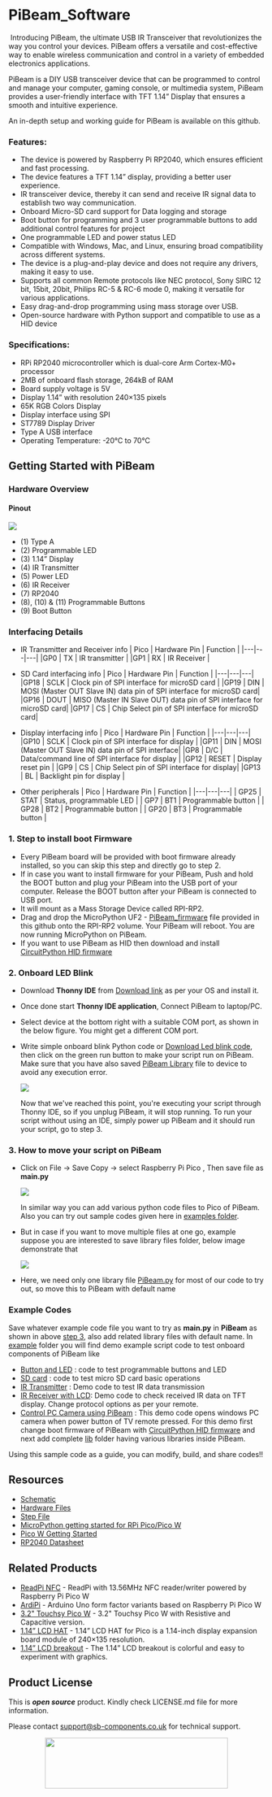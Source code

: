 # PiBeam_Software
<img src="">
Introducing PiBeam, the ultimate USB IR Transceiver that revolutionizes the way you control your devices. PiBeam offers a versatile and cost-effective way to enable wireless communication and control in a variety of embedded electronics applications.

PiBeam is a DIY USB transceiver device that can be programmed to control and manage your computer, gaming console, or multimedia system, PiBeam provides a user-friendly interface with TFT 1.14” Display that ensures a smooth and intuitive experience.

An in-depth setup and working guide for PiBeam is available on this github. 

### Features:
- The device is powered by Raspberry Pi RP2040, which ensures efficient and fast processing.
- The device features a TFT 1.14” display, providing a better user experience.
- IR transceiver device, thereby it can send and receive IR signal data to establish two way communication.
- Onboard Micro-SD card support for Data logging and storage
- Boot button for programming and 3 user programmable buttons to add additional control features for project
- One programmable LED and power status LED
- Compatible with Windows, Mac, and Linux, ensuring broad compatibility across different systems.
- The device is a plug-and-play device and does not require any drivers, making it easy to use.
- Supports all common Remote protocols like NEC protocol, Sony SIRC 12 bit, 15bit, 20bit, Philips RC-5 & RC-6 mode 0, making it versatile for various applications.
- Easy drag-and-drop programming using mass storage over USB.
- Open-source hardware with Python support and compatible to use as a HID device

### Specifications:
- RPi RP2040 microcontroller which is dual-core Arm Cortex-M0+ processor
- 2MB of onboard flash storage, 264kB of RAM
- Board supply voltage is 5V
- Display 1.14” with resolution 240×135 pixels
- 65K RGB Colors Display
- Display interface using SPI
- ST7789 Display Driver
- Type A USB interface
- Operating Temperature: -20°C to 70°C


## Getting Started with PiBeam
### Hardware Overview
#### Pinout

<img src="https://github.com/sbcshop/PiBeam_Software/blob/main/images/pibeampinout.jpg">

- (1) Type A 
- (2) Programmable LED
- (3) 1.14” Display
- (4) IR Transmitter 
- (5) Power LED
- (6) IR Receiver
- (7) RP2040
- (8), (10) & (11) Programmable Buttons
- (9) Boot Button

### Interfacing Details

- IR Transmitter and Receiver info
  | Pico | Hardware Pin | Function |
  |---|---|---|
  |GP0 | TX | IR transmitter |
  |GP1 | RX  | IR Receiver |

- SD Card interfacing info
  | Pico | Hardware Pin | Function |
  |---|---|---|
  |GP18 | SCLK | Clock pin of SPI interface for microSD card |
  |GP19 | DIN  | MOSI (Master OUT Slave IN) data pin of SPI interface for microSD card|
  |GP16 | DOUT | MISO (Master IN Slave OUT) data pin of SPI interface for microSD card|
  |GP17 | CS   | Chip Select pin of SPI interface for microSD card|

- Display interfacing info
  | Pico | Hardware Pin | Function |
  |---|---|---|
  |GP10 | SCLK | Clock pin of SPI interface for display |
  |GP11 | DIN  | MOSI (Master OUT Slave IN) data pin of SPI interface|
  |GP8 | D/C | Data/command line of SPI interface for display |
  |GP12 | RESET | Display reset pin |
  |GP9 | CS   | Chip Select pin of SPI interface for display| 
  |GP13 | BL | Backlight pin for display |

- Other peripherals
  | Pico | Hardware Pin | Function |
  |---|---|---|
  | GP25 | STAT | Status, programmable LED |
  | GP7 | BT1 | Programmable button |
  | GP28 | BT2 | Programmable button |
  | GP20 | BT3 | Programmable button |


### 1. Step to install boot Firmware
   - Every PiBeam board will be provided with boot firmware already installed, so you can skip this step and directly go to step 2.
   - If in case you want to install firmware for your PiBeam, Push and hold the BOOT button and plug your PiBeam into the USB port of your computer. Release the BOOT button after your PiBeam is connected to USB port.
   - It will mount as a Mass Storage Device called RPI-RP2.
   - Drag and drop the MicroPython UF2 - [PiBeam_firmware](https://github.com/sbcshop/PiBeam_Software/blob/main/PiBeam_firmware.uf2) file provided in this github onto the RPI-RP2 volume. Your PiBeam will reboot. You are now running MicroPython on PiBeam.
   - If you want to use PiBeam as HID then download and install [CircuitPython HID firmware](https://github.com/sbcshop/PiBeam_Software/blob/main/HID_firmware.uf2)

### 2. Onboard LED Blink 
   - Download **Thonny IDE** from [Download link](https://thonny.org/) as per your OS and install it.
   - Once done start **Thonny IDE application**, Connect PiBeam to laptop/PC.
   - Select device at the bottom right with a suitable COM port, as shown in the below figure. You might get a different COM port.
   - Write simple onboard blink Python code or [Download Led blink code](https://github.com/sbcshop/PiBeam_Software/blob/main/examples/onboardLED_demo.py), then click on the green run button to make your script run on PiBeam. Make sure that you have also saved [PiBeam Library]() file to device to avoid any execution error.
     
      <img src= "https://github.com/sbcshop/PiBeam_Software/blob/main/images/LED_blink.png" />
     
     Now that we've reached this point, you're executing your script through Thonny IDE, so if you unplug PiBeam, it will stop running. To run your script without using an IDE, simply power up PiBeam and it should run your script, go to step 3.

### 3. How to move your script on PiBeam
   - Click on File -> Save Copy -> select Raspberry Pi Pico , Then save file as **main.py**
     
      <img src="https://github.com/sbcshop/3.2_Touchsy_Pico_W_Resistive_Software/blob/main/images/transfer_script_pico.gif" />
   
      In similar way you can add various python code files to Pico of PiBeam. Also you can try out sample codes given here in [examples folder](https://github.com/sbcshop/PiBeam_Software/tree/main/examples). 
   
   - But in case if you want to move multiple files at one go, example suppose you are interested to save library files folder, below image demonstrate that
     
      <img src="https://github.com/sbcshop/3.2_Touchsy_Pico_W_Capacitive_Software/blob/main/images/multiple_file_transfer.gif" />
   - Here, we need only one library file [PiBeam.py](https://github.com/sbcshop/PiBeam_Software/blob/main/examples/PiBeam.py) for most of our code to try out, so move this to PiBeam with default name

   

### Example Codes
   Save whatever example code file you want to try as **main.py** in **PiBeam** as shown in above [step 3](https://github.com/sbcshop/PiBeam_Software/tree/main#3-how-to-move-your-script-on-pibeam), also add related library files with default name.
   In [example](https://github.com/sbcshop/PiBeam_Software/tree/main/examples) folder you will find demo example script code to test onboard components of PiBeam like 
   - [Button and LED](https://github.com/sbcshop/PiBeam_Software/blob/main/examples/button_demo.py) : code to test programmable buttons and LED
   - [SD card](https://github.com/sbcshop/PiBeam_Software/blob/main/examples/sdcard_demo.py) : code to test micro SD card basic operations
   - [IR Transmitter](https://github.com/sbcshop/PiBeam_Software/blob/main/examples/transmitter_demo.py) : Demo code to test IR data transmission
   - [IR Receiver with LCD](https://github.com/sbcshop/PiBeam_Software/blob/main/examples/Receiver_LCD_sdcard_demo.py): Demo code to check received IR data on TFT display. Change protocol options as per your remote.
   - [Control PC Camera using PiBeam](https://github.com/sbcshop/PiBeam_Software/blob/main/examples/HID_example_circuitpython/code.py) : This demo code opens windows PC camera when power button of TV remote pressed. For this demo first change boot firmware of PiBeam with [CircuitPython HID firmware](https://github.com/sbcshop/PiBeam_Software/blob/main/HID_firmware.uf2) and next add complete [lib](https://github.com/sbcshop/PiBeam_Software/tree/main/examples/HID_example_circuitpython) folder having various libraries inside PiBeam.
   
   Using this sample code as a guide, you can modify, build, and share codes!!  
   
## Resources
  * [Schematic](https://github.com/sbcshop/PiBeam_Hardware/blob/main/Design%20Data/Sch%20PiBeam.pdf)
  * [Hardware Files](https://github.com/sbcshop/PiBeam_Hardware)
  * [Step File](https://github.com/sbcshop/PiBeam_Hardware/blob/main/Mechanical%20Data/Step%20PiBeam.step)
  * [MicroPython getting started for RPi Pico/Pico W](https://docs.micropython.org/en/latest/rp2/quickref.html)
  * [Pico W Getting Started](https://projects.raspberrypi.org/en/projects/get-started-pico-w)
  * [RP2040 Datasheet](https://github.com/sbcshop/HackyPi-Hardware/blob/main/Documents/rp2040-datasheet.pdf)


## Related Products
  * [ReadPi NFC](https://shop.sb-components.co.uk/products/readpi-an-rfid-nfc-reader-powered-with-raspberry-pi-pico-w?variant=40478483087443) - ReadPi with 13.56MHz NFC reader/writer powered by Raspberry Pi Pico W
  * [ArdiPi](https://shop.sb-components.co.uk/collections/latest-collections/products/ardipi-uno-r3-alternative-board-based-on-pico-w) - Arduino Uno form factor variants based on Raspberry Pi Pico W
  * [3.2" Touchsy Pico W](https://shop.sb-components.co.uk/collections/pre-order/products/touchsy-3-2-touch-lcd-display-based-on-pico-w) - 3.2" Touchsy Pico W with Resistive and Capacitive version.
  * [1.14” LCD HAT](https://shop.sb-components.co.uk/products/1-14-lcd-hat-for-pico) - 1.14” LCD HAT for Pico is a 1.14-inch display expansion board module of 240×135 resolution.
  * [1.14” LCD breakout](https://shop.sb-components.co.uk/products/1-14-inch-lcd-breakout) - The 1.14” LCD breakout is colorful and easy to experiment with graphics.
    

## Product License

This is ***open source*** product. Kindly check LICENSE.md file for more information.

Please contact support@sb-components.co.uk for technical support.
<p align="center">
  <img width="360" height="100" src="https://cdn.shopify.com/s/files/1/1217/2104/files/Logo_sb_component_3.png?v=1666086771&width=300">
</p>

